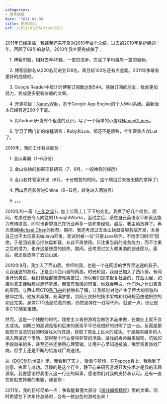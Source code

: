 ```yaml
---
categories:
- 思考感悟
date: '2011-01-06'
title: 启程2011
url: /2011/01/06/start2011
---
```



2011年已经来临，我甚至还来不及对2010年做个总结，过去的2010年是折腾的一年。回顾了09年的总结，2010年我主要完成做了： 

　1. 博客61篇，相对去年49篇，一定的进步。完成了平均每周一篇的目标。    

　2. 博客园排名从220名前进到128名，离目标100名还有点差距。2011年争取有更好的成绩吧。    

　3. Google Reader中统计的博客订阅数达到544。感谢订阅的朋友，我会更加努力，完成更多更有价值的文章。    

　4. 开源项目：[NancyWiki](http://code.google.com/p/nancywiki/)，基于Google App Engine的个人Wiki系统。最新版本已经有近200个下载。    

　5. 对Android开发有个粗浅的认识，写了一个简单的小游戏[NancyGLines](http://www.cnblogs.com/coderzh/archive/2010/03/23/android-nancyglines-design.html)。    

　6. 学习了两门新的编程语言：Ruby和Lua。都还不是很熟，今年要重点攻Lua了。

2010年，我的工作有些起伏：   

　1. 金山毒霸（1~6月份）    

　2. 金山快快的秘密项目研究（7、8月，一段神奇的经历）    

　3. 金山软件管家开发（8月，十分短暂的时间，这个项目后来被无情的拿掉了）    

　4. 西山居月影传说Online（9~12月，转身进入网游界）    

　5. 。。。

2010年的一篇《[三年之痒](http://www.cnblogs.com/coderzh/archive/2010/03/27/three-years-work-thinking.html)》，加上公司上上下下的变化，我换了好几个岗位。期间，考虑过去令人向往的ThoughtWorks，面试之后，感觉自己英语水平和表达能力有待提高，同时也希望自己在行业再多一些积累经验，最后，我主动放弃了。再次感谢[Michael Chen](http://www.google.com/profiles/mechiland#buzz)的推荐。期间，我还考虑过去金山快盘做服务端开发，本身自己也不太乐意去做Java开发，面试时被一句&#8220;只要Java熟手，不给学习时间&#8221;回绝，于是回去狠心把快盘卸载，从此不再使用。只注重当前的业务能力，而不注重之后的潜力，也许这是快盘的损失。期间，还考虑过加入赖勇浩的创业团队，最后，我还是选择了去西山居。

2010年9月，我加入了西山居。曾经的我，也是一个在网游的世界里迷途的孩子，让我迷途的游戏，正是金山西山居的网游。时光轮回，我自己加入了西山居。有同事开玩笑说，我们曾经都被游戏毒害过，所以我们是来报复社会的。在西山居，如果你真正接触那些满怀梦想，而富有激情的同事，你就会明白，他们为之付出青春的原因。与西山居CTO[陈飞舟](http://t.qq.com/freewaychen)的接触和了解，让我顿时对他产生了巨大的崇敬和敬仰之情。他技术超群，充满梦想，剑网三良好的技术架构和代码规范由他把控的如此完美。身兼CTO及副总裁的他，仍然坚持在一线写代码，就这一点，也让很多CTO感到羞愧。

然而，这是一个残酷的时代。理想主义者把游戏当做艺术品来做，在商业上就不会太成功。剑网三的高调亮相和后来的表现平平已经很好的说明了这一点。反而是那些想方设法坑钱的IB游戏大行其道，获取了商业上巨大的成功。于是越来越多的人涌入网游这个市场，使得整个行业变得非常的浮躁。游戏的寿命越来越短，坑钱的手段越来越多，甚至还些还使用心理营销，让用户心里知道被骗，嘴里骂着游戏厂商，但手上还是不断的给游戏厂商送钱。

从《[DOOM启世录](http://book.douban.com/subject/1152971/)》里，我看到了天才、激情与梦想，在[Popcap](http://www.popcap.com/)身上，我看到了创意、执着与成功。浮躁的是这个行业，静下心来研究游戏开发技术才是我的乐趣源泉。我要感谢将我带入这一行业的同事，感谢你们对我的支持和认可。还有一直在默默支持我的老婆，我爱你！

2011年，我的目标简单一点：争取能看懂大部分《[游戏编程精粹](http://book.douban.com/subject_search?search_text=%E6%B8%B8%E6%88%8F%E7%BC%96%E7%A8%8B%E7%B2%BE%E7%B2%B9&amp;cat=1001)》里的文章。同时希望在下次年终总结时，会有一款出色的游戏出来！